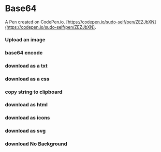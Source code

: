 # Base64

A Pen created on CodePen.io. [https://codepen.io/sudo-self/pen/ZEZJbXN](https://codepen.io/sudo-self/pen/ZEZJbXN).


### Upload an image
### base64 encode
### download as a txt
### download as a css
### copy string to clipboard
### download as html
### download as icons
### download as svg
### download No Background
